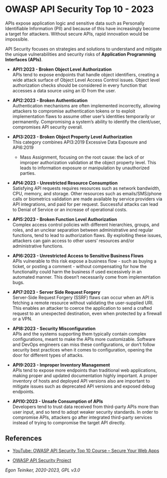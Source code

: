 # OWASP API Security Top 10 - 2023

APIs expose application logic and sensitive data such as Personally Identifiable 
Information (PII) and because of this have increasingly become a target for 
attackers. Without secure APIs, rapid innovation would be impossible.

API Security focuses on strategies and solutions to understand and mitigate the 
unique vulnerabilities and security risks of 
**Application Programming Interfaces (APIs)**.


* **API1:2023 - Broken Object Level Authorization**\
    APIs tend to expose endpoints that handle object identifiers, creating 
    a wide attack surface of Object Level Access Control issues. Object 
    level authorization checks should be considered in every function that 
    accesses a data source using an ID from the user. 

* **API2:2023 - Broken Authentication**\
    Authentication mechanisms are often implemented incorrectly, allowing 
    attackers to compromise authentication tokens or to exploit implementation 
    flaws to assume other user’s identities temporarily or permanently. 
    Compromising a system’s ability to identify the client/user, compromises 
    API security overall.

* **API3:2023 - Broken Object Property Level Authorization**\
    This category combines API3:2019 Excessive Data Exposure and API6:2019 
    - Mass Assignment, focusing on the root cause: the lack of or improper 
    authorization validation at the object property level. This leads to 
    information exposure or manipulation by unauthorized parties.

* **API4:2023 - Unrestricted Resource Consumption**\
    Satisfying API requests requires resources such as network bandwidth, CPU, 
    memory, and storage. Other resources such as emails/SMS/phone calls or 
    biometrics validation are made available by service providers via API 
    integrations, and paid for per request. Successful attacks can lead to 
    Denial of Service or an increase of operational costs.

* **API5:2023 - Broken Function Level Authorization**\
    Complex access control policies with different hierarchies, groups, and 
    roles, and an unclear separation between administrative and regular 
    functions, tend to lead to authorization flaws. By exploiting these issues, 
    attackers can gain access to other users’ resources and/or administrative 
    functions.

* **API6:2023 - Unrestricted Access to Sensitive Business Flows**\
    APIs vulnerable to this risk expose a business flow - such as buying a 
    ticket, or posting a comment - without compensating for how the 
    functionality could harm the business if used excessively in an automated 
    manner. This doesn’t necessarily come from implementation bugs.

* **API7:2023 - Server Side Request Forgery**\
    Server-Side Request Forgery (SSRF) flaws can occur when an API is fetching 
    a remote resource without validating the user-supplied URI. This enables an 
    attacker to coerce the application to send a crafted request to an 
    unexpected destination, even when protected by a firewall or a VPN.

* **API8:2023 - Security Misconfiguration**\
    APIs and the systems supporting them typically contain complex configurations, 
    meant to make the APIs more customizable. Software and DevOps engineers can 
    miss these configurations, or don’t follow security best practices when it 
    comes to configuration, opening the door for different types of attacks.

* **API9:2023 - Improper Inventory Management**\
    APIs tend to expose more endpoints than traditional web applications, making 
    proper and updated documentation highly important. A proper inventory of 
    hosts and deployed API versions also are important to mitigate issues such as 
    deprecated API versions and exposed debug endpoints.

* **API10:2023 - Unsafe Consumption of APIs**\
    Developers tend to trust data received from third-party APIs more than user 
    input, and so tend to adopt weaker security standards. In order to compromise APIs, 
    attackers go after integrated third-party services instead of trying to compromise 
    the target API directly.

## References
* [YouTube: OWASP API Security Top 10 Course – Secure Your Web Apps](https://youtu.be/YYe0FdfdgDU?si=ZTVH6qoshsJCOwF1)

* [OWASP API Security Project](https://owasp.org/www-project-api-security/) 

*Egon Teiniker, 2020-2023, GPL v3.0*	